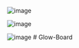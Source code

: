 ![image](https://user-images.githubusercontent.com/72455881/135675316-109efecd-5db7-4e7c-a571-b1bb8208a5e4.png)


![image](https://user-images.githubusercontent.com/72455881/135675355-0e463371-3232-4f93-bcf4-2705cc4f126f.png)


![image](https://user-images.githubusercontent.com/72455881/135675397-0612985f-72e3-430f-8b4c-644943ac3fa4.png)
#   G l o w - B o a r d  
 